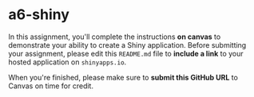 # a6-shiny
In this assignment, you'll complete the instructions **on canvas** to demonstrate your ability to create a Shiny application. Before submitting your assignment, please edit this `README.md` file to **include a link** to your hosted application on `shinyapps.io`. 

When you're finished, please make sure to **submit this GitHub URL** to Canvas on time for credit.
